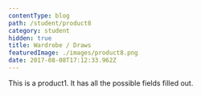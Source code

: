 ```yaml
---
contentType: blog
path: /student/product8
category: student
hidden: true
title: Wardrobe / Draws
featuredImage: ./images/product8.png
date: 2017-08-08T17:12:33.962Z
---
```


This is a product1. It has all the possible fields filled out.
